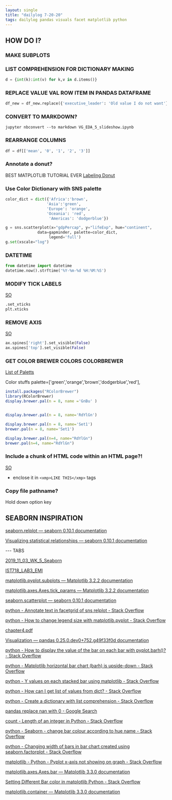 ```yaml
---
layout: single
title: "dailylog 7-20-20"
tags: dailylog pandas visuals facet matplotlib python
---
```


## HOW DO I?

### MAKE SUBPLOTS

### LIST COMPREHENSION FOR DICTIONARY MAKING

```python
d = {int(k):int(v) for k,v in d.items()}
```

### REPLACE VALUE VAL ROW ITEM IN PANDAS DATAFRAME

```python
df_new = df_new.replace({'executive_leader': 'Old value I do not want'}, 'Office of the CEO')

```

### CONVERT TO MARKDOWN?

```console
jupyter nbconvert --to markdown VG_EDA_5_slideshow.ipynb

```

### REARRANGE COLUMNS

```python
df = df[['mean', '0', '1', '2', '3']]
```

### Annotate a donut?

BEST MATPLOTLIB TUTORIAL EVER
[Labeling Donut](https://matplotlib.org/gallery/pie_and_polar_charts/pie_and_donut_labels.html#sphx-glr-gallery-pie-and-polar-charts-pie-and-donut-labels-py)

### Use Color Dictionary with SNS palette

```python
color_dict = dict({'Africa':'brown',
                  'Asia':'green',
                  'Europe': 'orange',
                  'Oceania': 'red',
                   'Americas': 'dodgerblue'})

g = sns.scatterplot(x="gdpPercap", y="lifeExp", hue="continent",
              data=gapminder, palette=color_dict,
                   legend='full')
g.set(xscale="log")

```

### DATETIME

```python
from datetime import datetime
datetime.now().strftime('%Y-%m-%d %H:%M:%S')

```

### MODIFY TICK LABELS

[SO](https://stackoverflow.com/questions/11244514/modify-tick-label-text)

```python
.set_xticks
plt.xticks
```

### REMOVE AXIS

[SO](https://stackoverflow.com/questions/925024/how-can-i-remove-the-top-and-right-axis-in-matplotlib)

```python
ax.spines['right'].set_visible(False)
ax.spines['top'].set_visible(False)
```

### GET COLOR BREWER COLORS COLORBREWER

[List of Paletts](https://www.cgl.ucsf.edu/chimerax/docs/user/commands/palettes.html)

Color stuffs palette=['green','orange','brown','dodgerblue','red'],

```r
install.packages("RColorBrewer")
library(RColorBrewer)
display.brewer.pal(n = 8, name ='GnBu' )


display.brewer.pal(n = 8, name='RdYlGn')

display.brewer.pal(n = 8, name='Set1')
brewer.pal(n = 8, name='Set1')

display.brewer.pal(n=4, name="RdYlGn")
brewer.pal(n=4, name="RdYlGn")

```

### Include a chunk of HTML code within an HTML page?!

[SO](https://stackoverflow.com/questions/2820453/display-html-snippets-in-html)

- enclose it in `<xmp>LIKE THIS</xmp>` tags

### Copy file pathname?

Hold down option key

## SEABORN INSPIRATION

[seaborn.relplot — seaborn 0.10.1 documentation](https://seaborn.pydata.org/generated/seaborn.relplot.html)

[Visualizing statistical relationships — seaborn 0.10.1 documentation](https://seaborn.pydata.org/tutorial/relational.html)

--- TABS

[2019_11_03_WK_5_Seaborn](https://danielcaraway.github.io/assets/all_html/2019_11_03_WK_5_Seaborn.html)

[IST718_LAB3_EMI](https://danielcaraway.github.io/assets/ist718lab3/IST718_LAB3_EMI.html)

[matplotlib.pyplot.subplots — Matplotlib 3.2.2 documentation](https://matplotlib.org/3.2.2/api/_as_gen/matplotlib.pyplot.subplots.html)

[matplotlib.axes.Axes.tick_params — Matplotlib 3.2.2 documentation](https://matplotlib.org/3.2.2/api/_as_gen/matplotlib.axes.Axes.tick_params.html#matplotlib.axes.Axes.tick_params)

[seaborn.scatterplot — seaborn 0.10.1 documentation](https://seaborn.pydata.org/generated/seaborn.scatterplot.html)

[python - Annotate text in facetgrid of sns relplot - Stack Overflow](https://stackoverflow.com/questions/59774698/annotate-text-in-facetgrid-of-sns-relplot)

[python - How to change legend size with matplotlib.pyplot - Stack Overflow](https://stackoverflow.com/questions/7125009/how-to-change-legend-size-with-matplotlib-pyplot)

[chapter4.pdf](https://s3.amazonaws.com/assets.datacamp.com/production/course_15192/slides/chapter4.pdf)

[Visualization — pandas 0.25.0.dev0+752.g49f33f0d documentation](http://pandas-docs.github.io/pandas-docs-travis/user_guide/visualization.html)

[python - How to display the value of the bar on each bar with pyplot.barh()? - Stack Overflow](https://stackoverflow.com/questions/30228069/how-to-display-the-value-of-the-bar-on-each-bar-with-pyplot-barh)

[python - Matplotlib horizontal bar chart (barh) is upside-down - Stack Overflow](https://stackoverflow.com/questions/34076177/matplotlib-horizontal-bar-chart-barh-is-upside-down)

[python - Y values on each stacked bar using matplotlib - Stack Overflow](https://stackoverflow.com/questions/32950564/y-values-on-each-stacked-bar-using-matplotlib)

[python - How can I get list of values from dict? - Stack Overflow](https://stackoverflow.com/questions/16228248/how-can-i-get-list-of-values-from-dict)

[python - Create a dictionary with list comprehension - Stack Overflow](https://stackoverflow.com/questions/1747817/create-a-dictionary-with-list-comprehension)

[pandas replace nan with 0 - Google Search](https://www.google.com/search?q=pandas+replace+nan+with+0&rlz=1C5CHFA_enUS905US905&oq=pandas+replace+nan+with+0&aqs=chrome..69i57.3238j0j7&sourceid=chrome&ie=UTF-8)

[count - Length of an integer in Python - Stack Overflow](https://stackoverflow.com/questions/2189800/length-of-an-integer-in-python)

[python - Seaborn - change bar colour according to hue name - Stack Overflow](https://stackoverflow.com/questions/46173419/seaborn-change-bar-colour-according-to-hue-name)

[python - Changing width of bars in bar chart created using seaborn.factorplot - Stack Overflow](https://stackoverflow.com/questions/34888058/changing-width-of-bars-in-bar-chart-created-using-seaborn-factorplot)

[matplotlib - Python - Pyplot x-axis not showing on graph - Stack Overflow](https://stackoverflow.com/questions/49220796/python-pyplot-x-axis-not-showing-on-graph)

[matplotlib.axes.Axes.bar — Matplotlib 3.3.0 documentation](https://matplotlib.org/api/_as_gen/matplotlib.axes.Axes.bar.html#matplotlib.axes.Axes.bar)

[Setting Different Bar color in matplotlib Python - Stack Overflow](https://stackoverflow.com/questions/18973404/setting-different-bar-color-in-matplotlib-python)

[matplotlib.container — Matplotlib 3.3.0 documentation](https://matplotlib.org/api/container_api.html#matplotlib.container.BarContainer)
